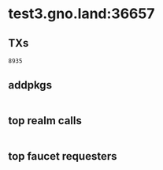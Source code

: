 # test3.gno.land:36657

## TXs
```
8935
```

## addpkgs
```
```

## top realm calls
```
```

## top faucet requesters
```
```

